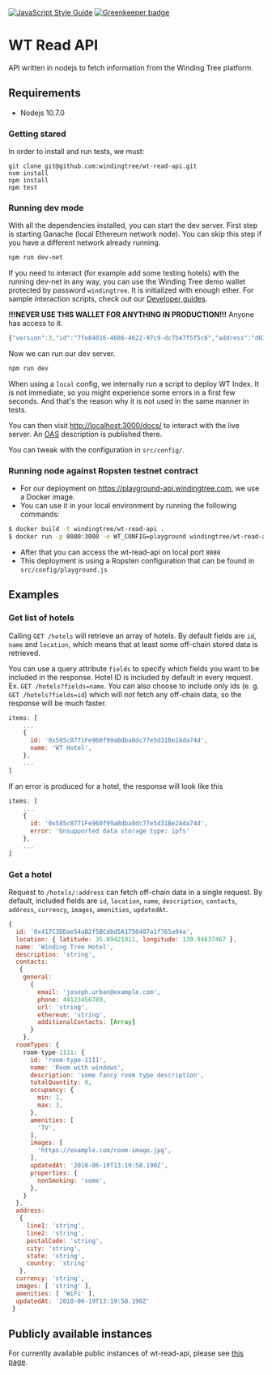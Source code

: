 [![JavaScript Style Guide](https://img.shields.io/badge/code_style-standard-brightgreen.svg)](https://standardjs.com) [![Greenkeeper badge](https://badges.greenkeeper.io/windingtree/wt-read-api.svg)](https://greenkeeper.io/)
# WT Read API
API written in nodejs to fetch information from the Winding Tree platform.

## Requirements
- Nodejs 10.7.0

### Getting stared
In order to install and run tests, we must:
```
git clone git@github.com:windingtree/wt-read-api.git
nvm install
npm install
npm test
```

### Running dev mode
With all the dependencies installed, you can start the dev server.
First step is starting Ganache (local Ethereum network node). You can skip this
step if you have a different network already running.
```bash
npm run dev-net
```

If you need to interact (for example add some testing hotels) with the running dev-net
in any way, you can use the Winding Tree demo wallet protected by password `windingtree`.
It is initialized with enough ether. For sample interaction scripts, check out our
[Developer guides](https://github.com/windingtree/wiki/tree/master/developer-guides).

**!!!NEVER USE THIS WALLET FOR ANYTHING IN PRODUCTION!!!** Anyone has access to it.

```js
{"version":3,"id":"7fe84016-4686-4622-97c9-dc7b47f5f5c6","address":"d037ab9025d43f60a31b32a82e10936f07484246","crypto":{"ciphertext":"ef9dcce915eeb0c4f7aa2bb16b9ae6ce5a4444b4ed8be45d94e6b7fe7f4f9b47","cipherparams":{"iv":"31b12ef1d308ea1edacc4ab00de80d55"},"cipher":"aes-128-ctr","kdf":"scrypt","kdfparams":{"dklen":32,"salt":"d06ccd5d9c5d75e1a66a81d2076628f5716a3161ca204d92d04a42c057562541","n":8192,"r":8,"p":1},"mac":"2c30bc373c19c5b41385b85ffde14b9ea9f0f609c7812a10fdcb0a565034d9db"}};
```

Now we can run our dev server.
```bash
npm run dev
```
When using a `local` config, we internally run a script to deploy WT Index. It is not immediate,
so you might experience some errors in a first few seconds. And that's the reason why
it is not used in the same manner in tests.

You can then visit [http://localhost:3000/docs/](http://localhost:3000/docs/) to interact
with the live server. An [OAS](https://github.com/OAI/OpenAPI-Specification) description is published there.

You can tweak with the configuration in `src/config/`.

### Running node against Ropsten testnet contract

- For our deployment on https://playground-api.windingtree.com, we use a Docker image.
- You can use it in your local environment by running the following commands:
```sh
$ docker build -t windingtree/wt-read-api .
$ docker run -p 8080:3000 -e WT_CONFIG=playground windingtree/wt-read-api
```
- After that you can access the wt-read-api on local port `8080`
- This deployment is using a Ropsten configuration that can be found in `src/config/playground.js`

## Examples
### Get list of hotels

Calling `GET /hotels` will retrieve an array of hotels. By default fields are `id`, `name` and `location`, which
means that at least some off-chain stored data is retrieved.

You can use a query attribute `fields` to specify which fields you want to be included in the response.
Hotel ID is included by default in every request. Ex. `GET /hotels?fields=name`. You can also choose to include
only ids (e. g. `GET /hotels?fields=id`) which will *not* fetch any off-chain data, so the response will be much faster.

```javascript
items: [
    ...
    { 
      id: '0x585c0771Fe960f99aBdba8dc77e5d31Be2Ada74d',
      name: 'WT Hotel',
    },
    ...
]
```

If an error is produced for a hotel, the response will look like this
```javascript
items: [
    ...
    { 
      id: '0x585c0771Fe960f99aBdba8dc77e5d31Be2Ada74d',
      error: 'Unsupported data storage type: ipfs' 
    },
    ...
]
```


### Get a hotel

Request to `/hotels/:address` can fetch off-chain data in a single request. By default, included fields are `id`, `location`, 
`name`, `description`, `contacts`, `address`, `currency`, `images`, `amenities`, `updatedAt`.


```javascript
{ 
  id: '0x417C3DDae54aB2f5BCd8d5A1750487a1f765a94a',
  location: { latitude: 35.89421911, longitude: 139.94637467 },
  name: 'Winding Tree Hotel',
  description: 'string',
  contacts: 
   { 
    general: 
      { 
        email: 'joseph.urban@example.com',
        phone: 44123456789,
        url: 'string',
        ethereum: 'string',
        additionalContacts: [Array] 
      } 
    },
  roomTypes: {
    room-type-1111: {
      id: 'room-type-1111',
      name: 'Room with windows',
      description: 'some fancy room type description',
      totalQuantity: 0,
      occupancy: {
        min: 1,
        max: 3,
      },
      amenities: [
        'TV',
      ],
      images: [
        'https://example.com/room-image.jpg',
      ],
      updatedAt: '2018-06-19T13:19:58.190Z',
      properties: {
        nonSmoking: 'some',
      },
    }
  },
  address: 
   { 
     line1: 'string',
     line2: 'string',
     postalCode: 'string',
     city: 'string',
     state: 'string',
     country: 'string' 
   },
  currency: 'string',
  images: [ 'string' ],
  amenities: [ 'WiFi' ],
  updatedAt: '2018-06-19T13:19:58.190Z'
 }

```

## Publicly available instances

For currently available public instances of wt-read-api, please see [this
page](https://github.com/windingtree/wiki/blob/master/developer-resources.md#publicly-available-wt-deployments).
